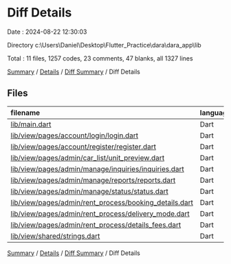# Diff Details

Date : 2024-08-22 12:30:03

Directory c:\\Users\\Daniel\\Desktop\\Flutter_Practice\\dara\\dara_app\\lib

Total : 11 files,  1257 codes, 23 comments, 47 blanks, all 1327 lines

[Summary](results.md) / [Details](details.md) / [Diff Summary](diff.md) / Diff Details

## Files
| filename | language | code | comment | blank | total |
| :--- | :--- | ---: | ---: | ---: | ---: |
| [lib/main.dart](/lib/main.dart) | Dart | 8 | 2 | 2 | 12 |
| [lib/view/pages/account/login/login.dart](/lib/view/pages/account/login/login.dart) | Dart | -2 | 0 | 0 | -2 |
| [lib/view/pages/account/register/register.dart](/lib/view/pages/account/register/register.dart) | Dart | 132 | 3 | 4 | 139 |
| [lib/view/pages/admin/car_list/unit_preview.dart](/lib/view/pages/admin/car_list/unit_preview.dart) | Dart | 2 | 0 | 0 | 2 |
| [lib/view/pages/admin/manage/inquiries/inquiries.dart](/lib/view/pages/admin/manage/inquiries/inquiries.dart) | Dart | 1 | 0 | 0 | 1 |
| [lib/view/pages/admin/manage/reports/reports.dart](/lib/view/pages/admin/manage/reports/reports.dart) | Dart | 5 | 0 | 0 | 5 |
| [lib/view/pages/admin/manage/status/status.dart](/lib/view/pages/admin/manage/status/status.dart) | Dart | 764 | 11 | 10 | 785 |
| [lib/view/pages/admin/rent_process/booking_details.dart](/lib/view/pages/admin/rent_process/booking_details.dart) | Dart | 259 | 2 | 19 | 280 |
| [lib/view/pages/admin/rent_process/delivery_mode.dart](/lib/view/pages/admin/rent_process/delivery_mode.dart) | Dart | 12 | 0 | 3 | 15 |
| [lib/view/pages/admin/rent_process/details_fees.dart](/lib/view/pages/admin/rent_process/details_fees.dart) | Dart | 12 | 0 | 3 | 15 |
| [lib/view/shared/strings.dart](/lib/view/shared/strings.dart) | Dart | 64 | 5 | 6 | 75 |

[Summary](results.md) / [Details](details.md) / [Diff Summary](diff.md) / Diff Details